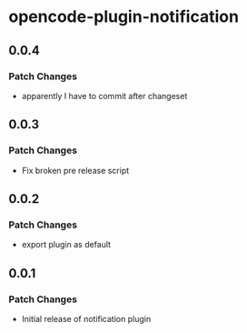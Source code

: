 # opencode-plugin-notification

## 0.0.4

### Patch Changes

- apparently I have to commit after changeset

## 0.0.3

### Patch Changes

- Fix broken pre release script

## 0.0.2

### Patch Changes

- export plugin as default

## 0.0.1

### Patch Changes

- Initial release of notification plugin
